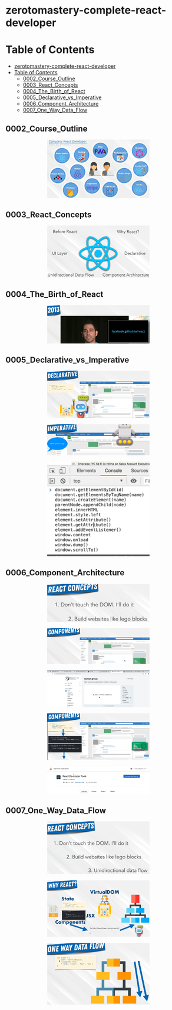 # zerotomastery-complete-react-developer

# Table of Contents

- [zerotomastery-complete-react-developer](#zerotomastery-complete-react-developer)
- [Table of Contents](#table-of-contents)
  - [0002\_Course\_Outline](#0002_course_outline)
  - [0003\_React\_Concepts](#0003_react_concepts)
  - [0004\_The\_Birth\_of\_React](#0004_the_birth_of_react)
  - [0005\_Declarative\_vs\_Imperative](#0005_declarative_vs_imperative)
  - [0006\_Component\_Architecture](#0006_component_architecture)
  - [0007\_One\_Way\_Data\_Flow](#0007_one_way_data_flow)

## 0002_Course_Outline

<p align="center">
  <img src="./images/0002_.png" width="55%" />
</p>

## 0003_React_Concepts

<p align="center">
  <img src="./images/0003_.png" width="55%" />
</p>

## 0004_The_Birth_of_React

<p align="center">
  <img src="./images/0004_.png" width="55%" />
</p>

## 0005_Declarative_vs_Imperative

<p align="center">
  <img src="./images/0005_1.png" width="55%" />
</p>

<p align="center">
  <img src="./images/0005_2.png" width="55%" />
</p>

<p align="center">
  <img src="./images/0005_3.png" width="55%" />
</p>

## 0006_Component_Architecture

<p align="center">
  <img src="./images/0006_1.png" width="55%" />
</p>

<p align="center">
  <img src="./images/0006_2.png" width="55%" />
</p>

<p align="center">
  <img src="./images/0006_3.png" width="55%" />
</p>

<p align="center">
  <img src="./images/0006_4.png" width="55%" />
</p>

<p align="center">
  <img src="./images/0006_5.png" width="55%" />
</p>

## 0007_One_Way_Data_Flow

<p align="center">
  <img src="./images/0007_1.png" width="55%" />
</p>

<p align="center">
  <img src="./images/0007_2.png" width="55%" />
</p>

<p align="center">
  <img src="./images/0007_3.png" width="55%" />
</p>